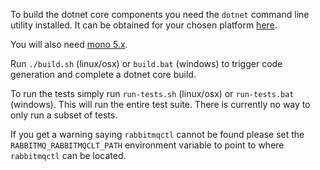 To build the dotnet core components you need the `dotnet` command line utility installed.
It can be obtained for your chosen platform [here](https://www.microsoft.com/net/core#macosx).

You will also need [mono 5.x](https://www.mono-project.com/docs/about-mono/releases/).

 Run `./build.sh` (linux/osx) or `build.bat` (windows) to trigger code generation and complete a dotnet core build. 

 To run the tests simply run `run-tests.sh` (linux/osx) or `run-tests.bat` (windows). This will run the entire test suite. There is currently no way to only run a subset of tests. 

 If you get a warning saying `rabbitmqctl` cannot be found please set the `RABBITMQ_RABBITMQCLT_PATH` environment variable to point to where `rabbitmqctl` can be located.

